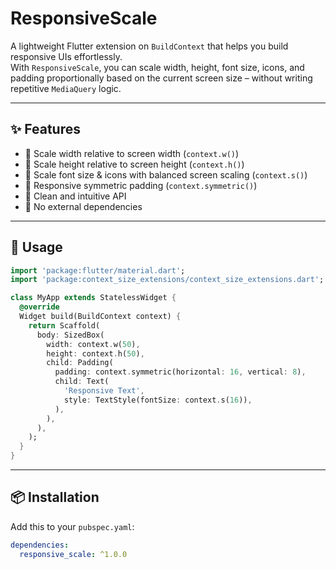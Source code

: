 # ResponsiveScale

A lightweight Flutter extension on `BuildContext` that helps you build responsive UIs effortlessly.  
With `ResponsiveScale`, you can scale width, height, font size, icons, and padding proportionally based on the current screen size – without writing repetitive `MediaQuery` logic.

---

## ✨ Features

- 🔹 Scale width relative to screen width (`context.w()`)
- 🔹 Scale height relative to screen height (`context.h()`)
- 🔹 Scale font size & icons with balanced screen scaling (`context.s()`)
- 🔹 Responsive symmetric padding (`context.symmetric()`)
- 🔹 Clean and intuitive API
- 🔹 No external dependencies

---

## 🚀 Usage

```dart
import 'package:flutter/material.dart';
import 'package:context_size_extensions/context_size_extensions.dart';

class MyApp extends StatelessWidget {
  @override
  Widget build(BuildContext context) {
    return Scaffold(
      body: SizedBox(
        width: context.w(50),
        height: context.h(50),
        child: Padding(
          padding: context.symmetric(horizontal: 16, vertical: 8),
          child: Text(
            'Responsive Text',
            style: TextStyle(fontSize: context.s(16)),
          ),
        ),
      ),
    );
  }
}
```

---

## 📦 Installation

Add this to your `pubspec.yaml`:

```yaml
dependencies:
  responsive_scale: ^1.0.0
